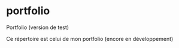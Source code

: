 # portfolio
Portfolio (version de test)

Ce répertoire est celui de mon portfolio (encore en développement)
